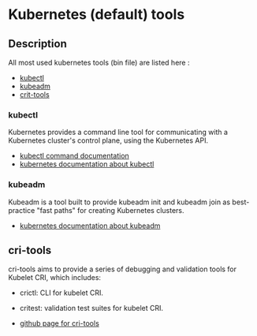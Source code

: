 # Kubernetes (default) tools 

## Description

All most used kubernetes tools (bin file) are listed here :
- [kubectl](#kubectl)
- [kubeadm](#kubeadm)
- [crit-tools](#cri-tools)

### kubectl

Kubernetes provides a command line tool for communicating with a Kubernetes cluster's control plane, using the Kubernetes API.

- [kubectl command documentation](https://kubernetes.io/docs/reference/generated/kubectl/kubectl-commands)
- [kubernetes documentation about kubectl](https://kubernetes.io/docs/reference/kubectl/)

### kubeadm

Kubeadm is a tool built to provide kubeadm init and kubeadm join as best-practice "fast paths" for creating Kubernetes clusters.

- [kubernetes documentation about kubeadm](https://kubernetes.io/docs/reference/setup-tools/kubeadm/)

## cri-tools

cri-tools aims to provide a series of debugging and validation tools for Kubelet CRI, which includes:
- crictl: CLI for kubelet CRI.
- critest: validation test suites for kubelet CRI.

- [github page for cri-tools](https://github.com/kubernetes-sigs/cri-tools)
